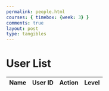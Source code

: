 ```yaml
---
permalink: people.html
courses: { timebox: {week: 3} }
comments: true
layout: post
type: tangibles
---
```

<html>
<head>
    <meta charset="UTF-8">
    <meta name="viewport" content="width=device-width, initial-scale=1.0">
    <title>User List</title>
</head>
<body>
    <h1>User List</h1>
    <table id="user-table">
        <thead>
            <tr>
                <th>Name</th>
                <th>User ID</th>
                <th>Action</th> 
                <th>Level</th>
            </tr>
        </thead>
        <tbody id="user-table-body"></tbody>
    </table>
    <script>
        function getUsers() {
            // const token = getToken(); 
            const AuthOptions = {
                    mode: 'cors', // no-cors, *cors, same-origin
                    credentials: 'include', // include, same-origin, omit
                    headers: {
                        'Content-Type': 'application/json',
                    },
                    method: 'GET', // Override the method property
                    cache: 'no-cache', // Set the cache property
                };
            fetch('http://127.0.0.1:8085/api/users/add-friend', AuthOptions)
            .then(response => {
                if (!response.ok) {
                    throw new Error('error');
                }
                return response.json();
            })
            .then(users => {
                // Render the users in the table
                const userTableBody = document.getElementById('user-table-body');
                userTableBody.innerHTML = ''; // Clear previous data
                users.forEach(user => {
                    const row = userTableBody.insertRow();
                    row.insertCell(0).textContent = user[1];
                    row.insertCell(1).textContent = user[2];
                    console.log(user);
                    const actionCell = row.insertCell(2); // Add a new cell for the action column
                    const addButton = document.createElement('button');
                    addButton.textContent = 'Add Friend';
                    addButton.addEventListener('click', () => addFriend(user[2])); // Call the addFriend function with the user ID
                    actionCell.appendChild(addButton);
                    const levelCell = row.insertCell(3);
                    levelCell.textContent = 'Loading...'; // Initial placeholder text
                    getlevel(user[2])
                    .then(level => {
                        console.log(level);
                        levelCell.textContent = level;
                    })
                    .catch(error => {
                        levelCell.textContent = 'Error';
                        console.error('There was a problem fetching the level:', error);
                    });
                });
            })
            .catch(error => {
                console.error('There was a problem fetching the users:', error);
            });
        }
        function addFriend(userId) {
            const url ='http://127.0.0.1:8085/api/users/add-friend';
            const body = {
                friend_uid: userId,
            };
            console.log(body);
            const authOptions = {
                mode: 'cors', // no-cors, *cors, same-origin
                credentials: 'include', // include, same-origin, omit
                headers: {
                    'Content-Type': 'application/json',
                },
                method: 'POST', // Override the method property
                cache: 'no-cache', // Set the cache property
                body: JSON.stringify(body)
            };
            fetch(url, authOptions)
            .then(response => {
                if (!response.ok) {
                    const errorMsg = 'Login error: ' + response.status;
                    document.getElementById("error").value = "Could not change information"
                    console.log(errorMsg);
                    return;
                }
                document.getElementById("error").value = "";
                console.log("success");
            })
            .catch(err => {
                document.getElementById("error").value = "Could not change information"
                console.error(err);
            });
        }
        function getlevel(userId){
            const url ='http://127.0.0.1:8085/api/users/add-friend';
            const body = {
                useruid: userId,
            };
            console.log(body);
            const authOptions = {
                mode: 'cors', // no-cors, *cors, same-origin
                credentials: 'include', // include, same-origin, omit
                headers: {
                    'Content-Type': 'application/json',
                },
                method: 'PUT', // Override the method property
                cache: 'no-cache', // Set the cache property
                body: JSON.stringify(body)
            };
            return fetch(url, authOptions)
            .then(response => {
                console.log("success");
                return response.json();
            })  
            .then(data => {
                console.log("Level fetched:", data);
                return data.level; // Assuming the response contains a 'level' field
            })
        }
        document.addEventListener('DOMContentLoaded', getUsers);
    </script>

    
</body>
</html>


